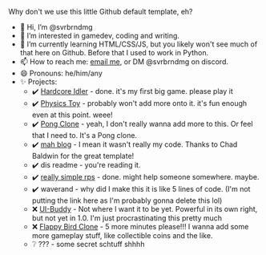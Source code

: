 Why don't we use this little Github default template, eh?
- 👋 Hi, I’m @svrbrndmg
- 👀 I’m interested in gamedev, coding and writing.
- 🌱 I’m currently learning HTML/CSS/JS, but you likely won't see much of that here on Github. Before that I used to work in Python.
- 📫 How to reach me: [email me](mailto:svrbrndmg@proton.me), or DM @svrbrndmg on discord.
- 😄 Pronouns: he/him/any
- ✨ Projects:
     - ✔️ [Hardcore Idler](https://svrbrndmg.itch.io/hardcore-idler) - done. it's my first big game. please play it
     - ✔️ [Physics Toy](https://github.com/svrbrndmg/physics-toy) - probably won't add more onto it. it's fun enough even at this point. weee!
     - ✔️ [Pong Clone](https://github.com/svrbrndmg/pong) - yeah, I don't really wanna add more to this. Or feel that I need to. It's a Pong clone.
     - ✔️ [mah blog](https://svrbrndmg.github.io) - I mean it wasn't really my code. Thanks to Chad Baldwin for the great template!
     - ✔️ dis readme - you're reading it.
     - ✔️ [really simple rps](https://github.com/svrbrndmg/really-simple-rps) - done. might help someone somewhere. maybe.
     - ✔️ waverand - why did I make this it is like 5 lines of code. (I'm not putting the link here as I'm probably gonna delete this lol)
     - ❌ [UI-Buddy](https://github.com/svrbrndmg/ui-buddy) - Not where I want it to be yet. Powerful in its own right, but not yet in 1.0. I'm just procrastinating this pretty much
     - ❌ [Flappy Bird Clone](https://github.com/svrbrndmg/flappy-bird)  - 5 more minutes please!!! I wanna add some more gameplay stuff, like collectible coins and the like.
     - ❔ ??? - some secret schtuff shhhh
